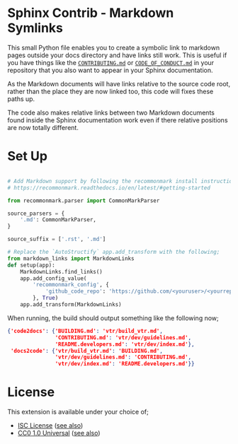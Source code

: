 # Sphinx Contrib - Markdown Symlinks

This small Python file enables you to create a symbolic link to markdown pages
outside your docs directory and have links still work. This is useful if you
have things like the
[`CONTRIBUTING.md`](https://blog.github.com/2012-09-17-contributing-guidelines/)
or
[`CODE_OF_CONDUCT.md`](https://blog.github.com/2012-09-17-contributing-guidelines/)
in your repository that you also want to appear in your Sphinx documentation.

As the Markdown documents will have links relative to the source code root,
rather than the place they are now linked too, this code will fixes these paths
up.

The code also makes relative links between two Markdown documents found inside
the Sphinx documentation work even if there relative positions are now totally
different.

# Set Up

```python

# Add Markdown support by following the recommonmark install instructions.
# https://recommonmark.readthedocs.io/en/latest/#getting-started

from recommonmark.parser import CommonMarkParser

source_parsers = {
    '.md': CommonMarkParser,
}

source_suffix = ['.rst', '.md']

# Replace the `AutoStructify` app.add_transform with the following;
from markdown_links import MarkdownLinks
def setup(app):
    MarkdownLinks.find_links()
    app.add_config_value(
        'recommonmark_config', {
            'github_code_repo': 'https://github.com/<youruser>/<yourrepo>',
        }, True)
    app.add_transform(MarkdownLinks)
```

When running, the build should output something like the following now;
```json
{'code2docs': {'BUILDING.md': 'vtr/build_vtr.md',
               'CONTRIBUTING.md': 'vtr/dev/guidelines.md',
               'README.developers.md': 'vtr/dev/index.md'},
 'docs2code': {'vtr/build_vtr.md': 'BUILDING.md',
               'vtr/dev/guidelines.md': 'CONTRIBUTING.md',
               'vtr/dev/index.md': 'README.developers.md'}}
```

# License

This extension is available under your choice of;

 * [ISC License](COPYING) ([see also](https://creativecommons.org/publicdomain/zero/1.0/legalcode))
 * [CC0 1.0 Universal](COPYING.alt.md) ([see also](https://creativecommons.org/publicdomain/zero/1.0/legalcode))
